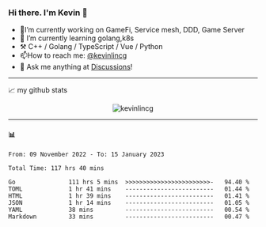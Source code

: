 ### Hi there. I'm Kevin 👋

- 🔭I’m currently working on GameFi, Service mesh, DDD, Game Server
- 🌱 I’m currently learning golang,k8s
-   :hammer_and_pick: C++ / Golang / TypeScript / Vue / Python
- 📫How to reach me: [@kevinlincg](https://twitter.com/kevinlincg) 
-   :thought_balloon: Ask me anything at [Discussions](https://github.com/kevinlincg/kevinlincg/discussions/new)!

---

📈 my github stats

<p align="center"> <img src="https://github-readme-stats-ouuan.vercel.app/api?username=kevinlincg&theme=dark&show_icons=true&count_private=true" alt="kevinlincg" />

---

#### :bar_chart: 

<!--START_SECTION:waka-->

```text
From: 09 November 2022 - To: 15 January 2023

Total Time: 117 hrs 40 mins

Go               111 hrs 5 mins  >>>>>>>>>>>>>>>>>>>>>>>>-   94.40 %
TOML             1 hr 41 mins    -------------------------   01.44 %
HTML             1 hr 39 mins    -------------------------   01.41 %
JSON             1 hr 14 mins    -------------------------   01.05 %
YAML             38 mins         -------------------------   00.54 %
Markdown         33 mins         -------------------------   00.47 %
```

<!--END_SECTION:waka-->
